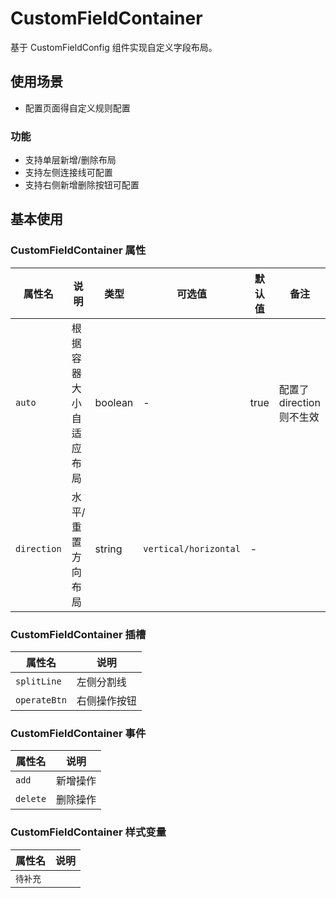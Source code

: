 # CustomFieldContainer

基于 CustomFieldConfig 组件实现自定义字段布局。

## 使用场景

- 配置页面得自定义规则配置

### 功能

- 支持单层新增/删除布局
- 支持左侧连接线可配置
- 支持右侧新增删除按钮可配置

## 基本使用

### CustomFieldContainer 属性

| 属性名      | 说明                   | 类型    | 可选值                | 默认值 | 备注                      |
| ----------- | ---------------------- | ------- | --------------------- | ------ | ------------------------- |
| `auto`      | 根据容器大小自适应布局 | boolean | -                     | true   | 配置了 direction 则不生效 |
| `direction` | 水平/重置方向布局      | string  | `vertical/horizontal` | -      |                           |

### CustomFieldContainer 插槽

| 属性名       | 说明         |
| ------------ | ------------ |
| `splitLine`  | 左侧分割线   |
| `operateBtn` | 右侧操作按钮 |

### CustomFieldContainer 事件

| 属性名   | 说明     |
| -------- | -------- |
| `add`    | 新增操作 |
| `delete` | 删除操作 |

### CustomFieldContainer 样式变量

| 属性名   | 说明 |
| -------- | ---- |
| `待补充` |      |
